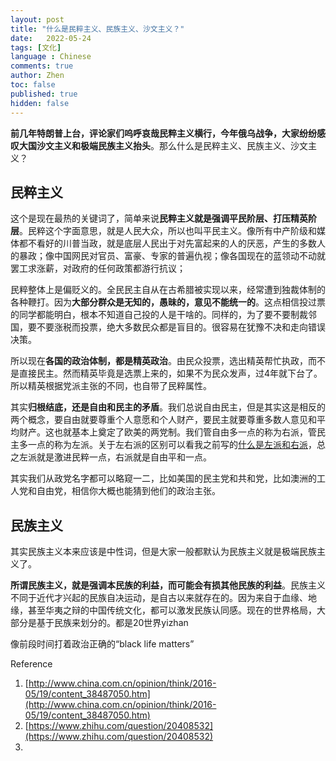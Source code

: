 ```yaml
---
layout: post
title: "什么是民粹主义、民族主义、沙文主义？"
date:   2022-05-24
tags: [文化]
language : Chinese
comments: true
author: Zhen
toc: false
published: true
hidden: false
---
```

**前几年特朗普上台，评论家们呜呼哀哉民粹主义横行，今年俄乌战争，大家纷纷感叹大国沙文主义和极端民族主义抬头**。那么什么是民粹主义、民族主义、沙文主义？

## 民粹主义

这个是现在最热的关键词了，简单来说**民粹主义就是强调平民阶层、打压精英阶层**。民粹这个字面意思，就是人民大众，所以也叫平民主义。像所有中产阶级和媒体都不看好的川普当政，就是底层人民出于对先富起来的人的厌恶，产生的多数人的暴政；像中国网民对官员、富豪、专家的普遍仇视；像各国现在的蓝领动不动就罢工求涨薪，对政府的任何政策都游行抗议；

民粹整体上是偏贬义的。全民民主自从在古希腊被实现以来，经常遭到独裁体制的各种鞭打。因为**大部分群众是无知的，愚昧的，意见不能统一的**。这点相信投过票的同学都能明白，根本不知道自己投的人是干啥的。同样的，为了要不要制裁邻国，要不要涨税而投票，绝大多数民众都是盲目的。很容易在犹豫不决和走向错误决策。

所以现在**各国的政治体制，都是精英政治**。由民众投票，选出精英帮忙执政，而不是直接民主。然而精英毕竟是选票上来的，如果不为民众发声，过4年就下台了。所以精英根据党派主张的不同，也自带了民粹属性。

其实**归根结底，还是自由和民主的矛盾**。我们总说自由民主，但是其实这是相反的两个概念，要自由就要尊重个人意愿和个人财产，要民主就要尊重多数人意见和平均财产。这也就基本上奠定了欧美的两党制。我们管自由多一点的称为右派，管民主多一点的称为左派。关于左右派的区别可以看我之前写的[什么是左派和右派](/什么是左派和右派)，总之左派就是激进民粹一点，右派就是自由平和一点。

其实我们从政党名字都可以略窥一二，比如美国的民主党和共和党，比如澳洲的工人党和自由党，相信你大概也能猜到他们的政治主张。

## 民族主义
其实民族主义本来应该是中性词，但是大家一般都默认为民族主义就是极端民族主义了。

**所谓民族主义，就是强调本民族的利益，而可能会有损其他民族的利益**。民族主义不同于近代才兴起的民族自决运动，是自古以来就存在的。因为来自于血缘、地缘，甚至华夷之辩的中国传统文化，都可以激发民族认同感。现在的世界格局，大部分是基于民族来划分的。都是20世界yizhan

像前段时间打着政治正确的“black life matters”
 

Reference
 1. [http://www.china.com.cn/opinion/think/2016-05/19/content_38487050.htm](http://www.china.com.cn/opinion/think/2016-05/19/content_38487050.htm)
 2. [https://www.zhihu.com/question/20408532](https://www.zhihu.com/question/20408532)
 3. 
<!--stackedit_data:
eyJoaXN0b3J5IjpbLTM0NTUyMjAxMiw5ODQ1MzU5NzUsMTUzMD
M4NzkyMSw4NDQ3NzYwNzNdfQ==
-->